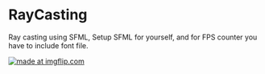 # RayCasting
Ray casting using SFML,
Setup SFML for yourself, and for FPS counter you have to include font file.


<a href="https://imgflip.com/gif/4j0rsv"><img src="https://imgflip.com/gif/4j0rsv" title="made at imgflip.com"/></a>
